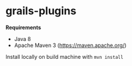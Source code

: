 # grails-plugins

**Requirements**

- Java 8
- Apache Maven 3 (https://maven.apache.org/)

Install locally on build machine with ```mvn install```

